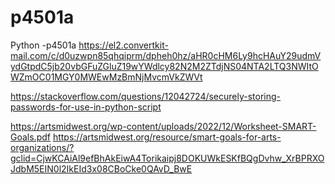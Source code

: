 # p4501a
Python -p4501a
https://el2.convertkit-mail.com/c/d0uzwpn85qhqiprm/dpheh0hz/aHR0cHM6Ly9hcHAuY29udmVydGtpdC5jb20vbGFuZGluZ19wYWdlcy82N2M2ZTdjNS04NTA2LTQ3NWItOWZmOC01MGY0MWEwMzBmNjMvcmVkZWVt


https://stackoverflow.com/questions/12042724/securely-storing-passwords-for-use-in-python-script

https://artsmidwest.org/wp-content/uploads/2022/12/Worksheet-SMART-Goals.pdf
https://artsmidwest.org/resource/smart-goals-for-arts-organizations/?gclid=CjwKCAiAl9efBhAkEiwA4Torikaipj8DOKUWkESKfBQgDvhw_XrBPRXOJdbM5EIN0l2IkEId3x08CBoCke0QAvD_BwE
